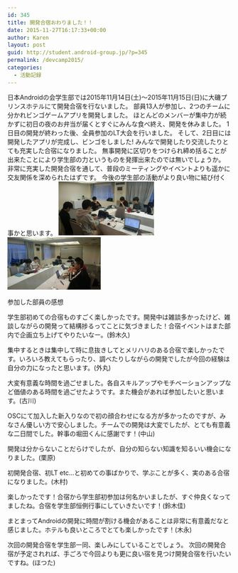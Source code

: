 ```yaml
---
id: 345
title: 開発合宿おわりました！！
date: 2015-11-27T16:17:33+00:00
author: Karen
layout: post
guid: http://student.android-group.jp/?p=345
permalink: /devcamp2015/
categories:
  - 活動記録
---
```

<span style="font-weight: 400;">日本Androidの会学生部では2015年11月14日(土)～2015年11月15日(日)</span>に大磯プリンスホテルにて開発合宿を行ないました。
部員13人が参加し、2つのチームに分かれビンゴゲームアプリを開発しました。
<span style="font-weight: 400;">ほとんどのメンバーが集中力が続かずに初日の夜のお弁当が届くとすぐにみんな食べ終え、開発を休みました。</span>
1日目の開発が終わった後、全員参加のLT大会を行いました。
そして、2日目には開発したアプリが完成し、ビンゴをしました!
みんなで開発したり交流したりとても充実した合宿になりました。
無事開発に区切りをつけられ締め括ることが出来たことにより学生部の力というものを発揮出来たのでは無いでしょうか。
非常に充実した開発合宿を通して、普段のミーティングやイベントよりも遥かに交友関係を深められたはずです。
今後の学生部の活動がより良い物に結び付く事かと思います。
<a href="../images/wp-content/uploads/2015/11/様子2.jpg"><img class="wp-image-346  aligncenter" src="../images/wp-content/uploads/2015/11/様子2-300x169.jpg" alt="様子2" width="215" height="121" /></a><a href="../images/wp-content/uploads/2015/11/様子1.jpg"><img class="wp-image-347 aligncenter" src="../images/wp-content/uploads/2015/11/様子1-300x169.jpg" alt="様子1" width="210" height="118" /></a>

参加した部員の感想

学生部初めての合宿ものすごく楽しかったです。開発中は雑談多かったけど、雑談しながらの開発って結構捗るってことに気づきました！合宿イベントはまた部内で企画立ち上げてやりたいなー。(鈴木久)

集中するときは集中して時に息抜きしてとメリハリのある合宿で楽しかったです。いろいろ教えてもらったり、調べたりしながらの開発でしたが今回の経験は自分の力になったと思います。(外丸)

大変有意義な時間を過ごせました。各自スキルアップやモチベーションアップなど価値のある時間を過ごせたようです。また機会があれば参加したいと思います。(古川)

OSCにて加入した新入りなので初の顔合わせになる方が多かったのですが、みなさん優しい方で安心しました。チームでの開発は大変でしたが、とても有意義な二日間でした。幹事の堀田くんに感謝です！(中山)

開発は分からないことだらけでしたが、自分の知らない知識を知るいい機会になりました。(栗原)

初開発合宿、初LT etc…と初めての事ばかりで、学ぶことが多く、実のある合宿になりました。(木村)

楽しかったです！合宿から学生部初参加は何名かいましたが、すぐ仲良くなってましたね。合宿を学生部恒例行事にしていきたいです！(鈴木佳)

まとまってAndroidの開発に時間が割ける機会があることは非常に有意義だなと感じました。ホテルも良いところでとても楽しかったです！(木永)

次回の開発合宿を学生部一同、楽しみにしていることでしょう。
次回の開発合宿が予定されれば、手ごろで今回よりも更に良い宿を見つけ開発合宿を行いたいですね。(ほつた)
